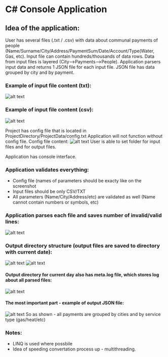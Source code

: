 # C# Console Application
## Idea of the application:
User has several files (.txt / .csv) with data about communal payments of people (Name/Surname/City/Address/PaymentSum/Date/Account/Type(Water, Gas, etc). 
Input file can contain hundreds/thousands of data rows.
Data from input files is layered (City-->Payments-->People). Application parsers input data and returns 1 JSON file for each input file. JSON file has data grouped by city and by payment.
### Example of input file content (txt):
![alt text](https://media.discordapp.net/attachments/627965989899993138/1022840279331512350/unknown.png)
### Example of input file content (csv): 
![alt text](https://media.discordapp.net/attachments/627965989899993138/1022840776423637023/unknown.png?width=535&height=676)

Project has config file that is located in ProjectDirectory/ProjectData/config.txt
Application will not function without config file.
Config file content:
![alt text](https://media.discordapp.net/attachments/627965989899993138/1022841107333255178/unknown.png)
User is able to set folder for input files and for output files.

Application has console interface.

### Application validates everything:
* Config file (names of parameters should be exacty like on the screenshot
* Input files should be only CSV/TXT
* All parameters (Name/City/Address/etc) are validated as well (Name cannot contain numbers or symbols, etc)

### Application parses each file and saves number of invalid/valid lines:
![alt text](https://media.discordapp.net/attachments/627965989899993138/1022843002009440326/unknown.png)

### Output directory structure (output files are saved to directory with current date):
![alt text](https://media.discordapp.net/attachments/627965989899993138/1022843312962543676/unknown.png)
![alt text](https://media.discordapp.net/attachments/627965989899993138/1022844177198895145/unknown.png)
#### Output directory for current day also has meta.log file, which stores log about all parsed files: 
![alt text](https://media.discordapp.net/attachments/627965989899993138/1022844416169353236/unknown.png?width=1440&height=118)

#### The most important part - example of output JSON file:
![alt text](https://media.discordapp.net/attachments/627965989899993138/1022844924892282940/unknown.png?width=1440&height=586)
So as shown - all payments are grouped by cities and by service type (gas/heat/etc)

### Notes:
* LINQ is used where possbile
* Idea of speeding convertation process up - multithreading. 
